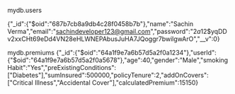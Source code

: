 mydb.users

{"_id":{"$oid":"687b7cb8a9db4c28f0458b7b"},"name":"Sachin Verma","email":"sachindeveloper123@gmail.com","password":"$2a$12$yqDDv2xxCHt69eDd4VN28eHLWNEPAbusJuHA7JQoggr7bwilgwArO","__v":0}


mydb.premiums
{"_id":{"$oid":"64a1f9e7a6b57d5a2f0a1234"},"userId":{"$oid":"64a1f9e7a6b57d5a2f0a5678"},"age":40,"gender":"Male","smokingHabit":"Yes","preExistingConditions":["Diabetes"],"sumInsured":500000,"policyTenure":2,"addOnCovers":["Critical Illness","Accidental Cover"],"calculatedPremium":15150}
